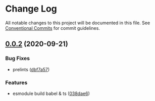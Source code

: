 # Change Log

All notable changes to this project will be documented in this file.
See [Conventional Commits](https://conventionalcommits.org) for commit guidelines.

## [0.0.2](https://github.com/JhonXY/yirga/compare/@yirga/tools@0.0.1...@yirga/tools@0.0.2) (2020-09-21)


### Bug Fixes

* prelints ([dbf7a57](https://github.com/JhonXY/yirga/commit/dbf7a57782d728c77a54507d86e566479174ccc4))


### Features

* esmodule build babel & ts ([038dae6](https://github.com/JhonXY/yirga/commit/038dae6c103814f808117b3f8f0ecc0890c7769f))
